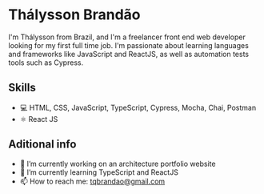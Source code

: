 # Thálysson Brandão

I'm Thálysson from Brazil, and I'm a freelancer front end web developer looking for my first full time job. I'm passionate about learning languages and frameworks like JavaScript and ReactJS, as well as automation tests tools such as Cypress.

## Skills
* 💻 HTML, CSS, JavaScript, TypeScript, Cypress, Mocha, Chai, Postman
* ⚛ React JS

## Aditional info
- 🔭 I’m currently working on an architecture portfolio website
- 🌱 I’m currently learning TypeScript and ReactJS
- 📫 How to reach me: tqbrandao@gmail.com

